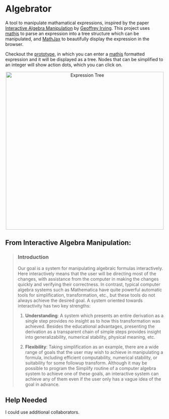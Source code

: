 # Algebrator

A tool to manipulate mathamatical expressions, inspired by the paper [Interactive Algebra Manipulation](https://github.com/trebor/algebrator/blob/master/resources/shuffle.pdf) by [Geoffrey Irving](https://github.com/girving).  This project uses [mathjs](https://github.com/josdejong/mathjs) to parse an expression into a tree structure which can be manipulated, and [MathJax](https://github.com/mathjax/MathJax) to beautifully display the expression in the browser.

Checkout the [prototype](https://trebor.github.io/algebrator), in which you can enter a [mathjs](http://mathjs.org/docs/expressions/syntax.html) formatted expression and it will be displayed as a tree.  Nodes that can be simplified to an integer will show action dots, which you can click on.

<p align="center">
  <a href="https://trebor.github.io/algebrator">
    <img src="https://raw.githubusercontent.com/trebor/algebrator/master/resources/eq-tree.png" width="500px" alt="Expression Tree"/>
  </a>
</p>

## From Interactive Algebra Manipulation:
> ### Introduction
>
> Our goal is a system for manipulating algebraic formulas interactively. Here interactively means that the user will be directing most of the changes, with assistance from the computer in making the changes quickly and verifying their correctness. In contrast, typical computer algebra systems such as Mathematica have quite powerful automatic tools for simplification, transformation, etc., but these tools do not always achieve the desired goal. A system oriented towards interactivity has two key strengths:
>
> 1. **Understanding**: A system which presents an entire derivation as a single step provides no insight as to how this transformation was achieved. Besides the educational advantages, presenting the derivation as a transparent chain of simple steps provides insight into generalizability, numerical stability, physical meaning, etc.
>
> 2. **Flexibility**: Taking simplification as an example, there are a wide range of goals that the user may wish to achieve in manipulating a formula, including efficient computability, numerical stability, or suitability for some followup transform. Although it may be possible to program the Simplify routine of a computer algebra system to achieve one of these goals, an interactive system can achieve any of them even if the user only has a vague idea of the goal in advance.

## Help Needed

I could use additional collaborators.
